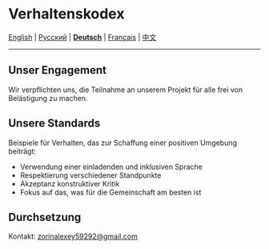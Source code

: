 # Verhaltenskodex

[English](../en/CODE_OF_CONDUCT.md) | [Русский](../../CODE_OF_CONDUCT.md) | [**Deutsch**](CODE_OF_CONDUCT.md) | [Français](../fr/CODE_OF_CONDUCT.md) | [中文](../zh/CODE_OF_CONDUCT.md)

---

## Unser Engagement

Wir verpflichten uns, die Teilnahme an unserem Projekt für alle frei von Belästigung zu machen.

## Unsere Standards

Beispiele für Verhalten, das zur Schaffung einer positiven Umgebung beiträgt:

* Verwendung einer einladenden und inklusiven Sprache
* Respektierung verschiedener Standpunkte
* Akzeptanz konstruktiver Kritik
* Fokus auf das, was für die Gemeinschaft am besten ist

## Durchsetzung

Kontakt: zorinalexey59292@gmail.com
